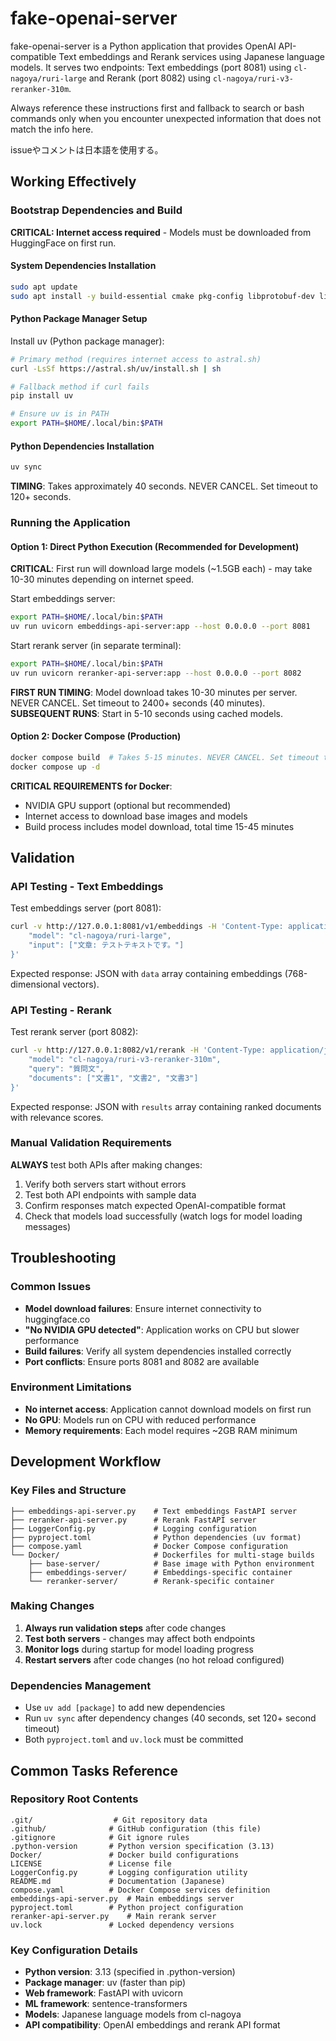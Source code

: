 # fake-openai-server

fake-openai-server is a Python application that provides OpenAI API-compatible Text embeddings and Rerank services using Japanese language models. It serves two endpoints: Text embeddings (port 8081) using `cl-nagoya/ruri-large` and Rerank (port 8082) using `cl-nagoya/ruri-v3-reranker-310m`.

Always reference these instructions first and fallback to search or bash commands only when you encounter unexpected information that does not match the info here.

issueやコメントは日本語を使用する。

## Working Effectively

### Bootstrap Dependencies and Build
**CRITICAL: Internet access required** - Models must be downloaded from HuggingFace on first run.

#### System Dependencies Installation
```bash
sudo apt update
sudo apt install -y build-essential cmake pkg-config libprotobuf-dev libsentencepiece-dev
```

#### Python Package Manager Setup
Install uv (Python package manager):
```bash
# Primary method (requires internet access to astral.sh)
curl -LsSf https://astral.sh/uv/install.sh | sh

# Fallback method if curl fails
pip install uv

# Ensure uv is in PATH
export PATH=$HOME/.local/bin:$PATH
```

#### Python Dependencies Installation
```bash
uv sync
```
**TIMING**: Takes approximately 40 seconds. NEVER CANCEL. Set timeout to 120+ seconds.

### Running the Application

#### Option 1: Direct Python Execution (Recommended for Development)
**CRITICAL**: First run will download large models (~1.5GB each) - may take 10-30 minutes depending on internet speed.

Start embeddings server:
```bash
export PATH=$HOME/.local/bin:$PATH
uv run uvicorn embeddings-api-server:app --host 0.0.0.0 --port 8081
```

Start rerank server (in separate terminal):
```bash
export PATH=$HOME/.local/bin:$PATH
uv run uvicorn reranker-api-server:app --host 0.0.0.0 --port 8082
```

**FIRST RUN TIMING**: Model download takes 10-30 minutes per server. NEVER CANCEL. Set timeout to 2400+ seconds (40 minutes).
**SUBSEQUENT RUNS**: Start in 5-10 seconds using cached models.

#### Option 2: Docker Compose (Production)
```bash
docker compose build  # Takes 5-15 minutes. NEVER CANCEL. Set timeout to 1200+ seconds.
docker compose up -d
```

**CRITICAL REQUIREMENTS for Docker**:
- NVIDIA GPU support (optional but recommended)
- Internet access to download base images and models
- Build process includes model download, total time 15-45 minutes

## Validation

### API Testing - Text Embeddings
Test embeddings server (port 8081):
```bash
curl -v http://127.0.0.1:8081/v1/embeddings -H 'Content-Type: application/json' --data-raw '{
    "model": "cl-nagoya/ruri-large",
    "input": ["文章: テストテキストです。"]
}'
```

Expected response: JSON with `data` array containing embeddings (768-dimensional vectors).

### API Testing - Rerank
Test rerank server (port 8082):
```bash
curl -v http://127.0.0.1:8082/v1/rerank -H 'Content-Type: application/json' --data-raw '{
    "model": "cl-nagoya/ruri-v3-reranker-310m",
    "query": "質問文",
    "documents": ["文書1", "文書2", "文書3"]
}'
```

Expected response: JSON with `results` array containing ranked documents with relevance scores.

### Manual Validation Requirements
**ALWAYS** test both APIs after making changes:
1. Verify both servers start without errors
2. Test both API endpoints with sample data
3. Confirm responses match expected OpenAI-compatible format
4. Check that models load successfully (watch logs for model loading messages)

## Troubleshooting

### Common Issues
- **Model download failures**: Ensure internet connectivity to huggingface.co
- **"No NVIDIA GPU detected"**: Application works on CPU but slower performance
- **Build failures**: Verify all system dependencies installed correctly
- **Port conflicts**: Ensure ports 8081 and 8082 are available

### Environment Limitations
- **No internet access**: Application cannot download models on first run
- **No GPU**: Models run on CPU with reduced performance
- **Memory requirements**: Each model requires ~2GB RAM minimum

## Development Workflow

### Key Files and Structure
```
├── embeddings-api-server.py    # Text embeddings FastAPI server
├── reranker-api-server.py      # Rerank FastAPI server  
├── LoggerConfig.py             # Logging configuration
├── pyproject.toml              # Python dependencies (uv format)
├── compose.yaml                # Docker Compose configuration
└── Docker/                     # Dockerfiles for multi-stage builds
    ├── base-server/            # Base image with Python environment
    ├── embeddings-server/      # Embeddings-specific container
    └── reranker-server/        # Rerank-specific container
```

### Making Changes
1. **Always run validation steps** after code changes
2. **Test both servers** - changes may affect both endpoints
3. **Monitor logs** during startup for model loading progress
4. **Restart servers** after code changes (no hot reload configured)

### Dependencies Management
- Use `uv add [package]` to add new dependencies
- Run `uv sync` after dependency changes (40 seconds, set 120+ second timeout)
- Both `pyproject.toml` and `uv.lock` must be committed

## Common Tasks Reference

### Repository Root Contents
```
.git/                  # Git repository data
.github/              # GitHub configuration (this file)
.gitignore            # Git ignore rules
.python-version       # Python version specification (3.13)
Docker/               # Docker build configurations
LICENSE               # License file
LoggerConfig.py       # Logging configuration utility
README.md             # Documentation (Japanese)
compose.yaml          # Docker Compose services definition
embeddings-api-server.py  # Main embeddings server
pyproject.toml        # Python project configuration
reranker-api-server.py    # Main rerank server  
uv.lock               # Locked dependency versions
```

### Key Configuration Details
- **Python version**: 3.13 (specified in .python-version)
- **Package manager**: uv (faster than pip)
- **Web framework**: FastAPI with uvicorn
- **ML framework**: sentence-transformers
- **Models**: Japanese language models from cl-nagoya
- **API compatibility**: OpenAI embeddings and rerank API format